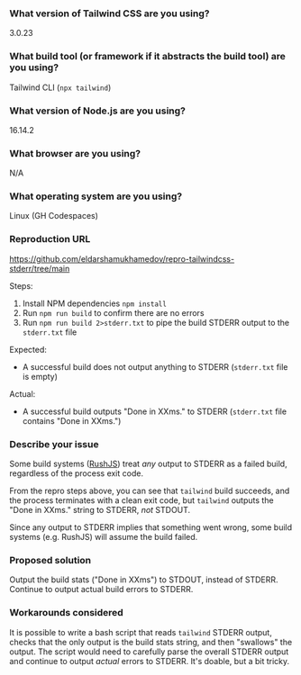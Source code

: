 ### What version of Tailwind CSS are you using?

3.0.23

### What build tool (or framework if it abstracts the build tool) are you using?

Tailwind CLI (`npx tailwind`)

### What version of Node.js are you using?

16.14.2

### What browser are you using?

N/A

### What operating system are you using?

Linux (GH Codespaces)

### Reproduction URL

https://github.com/eldarshamukhamedov/repro-tailwindcss-stderr/tree/main

Steps:

1. Install NPM dependencies `npm install`
2. Run `npm run build` to confirm there are no errors
3. Run `npm run build 2>stderr.txt` to pipe the build STDERR output to the `stderr.txt` file

Expected:

- A successful build does not output anything to STDERR (`stderr.txt` file is empty)

Actual:

- A successful build outputs "Done in XXms." to STDERR (`stderr.txt` file contains "Done in XXms.")

### Describe your issue

Some build systems ([RushJS](rushjs.io/)) treat _any_ output to STDERR as a failed build, regardless of the process exit code.

From the repro steps above, you can see that `tailwind` build succeeds, and the process terminates with a clean exit code, but `tailwind` outputs the "Done in XXms." string to STDERR, _not_ STDOUT.

Since any output to STDERR implies that something went wrong, some build systems (e.g. RushJS) will assume the build failed.

### Proposed solution

Output the build stats ("Done in XXms") to STDOUT, instead of STDERR. Continue to output actual build errors to STDERR.

### Workarounds considered

It is possible to write a bash script that reads `tailwind` STDERR output, checks that the only output is the build stats string, and then "swallows" the output. The script would need to carefully parse the overall STDERR output and continue to output _actual_ errors to STDERR. It's doable, but a bit tricky.
